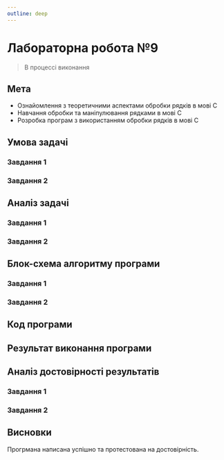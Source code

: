 ```yaml
---
outline: deep
---
```


# Лабораторна робота №9

> В процессі виконання

## Мета

- Ознайомлення з теоретичними аспектами обробки рядків в мові C
- Навчання обробки та маніпулювання рядками в мові C
- Розробка програм з використанням обробки рядків в мові C

## Умова задачі

### Завдання 1

### Завдання 2

## Аналіз задачі

### Завдання 1

### Завдання 2

## Блок-схема алгоритму програми

### Завдання 1

### Завдання 2

## Код програми

## Результат виконання програми

## Аналіз достовірності результатів

### Завдання 1

### Завдання 2

## Висновки

Прогрмана написана успішно та протестована на достовірність.
